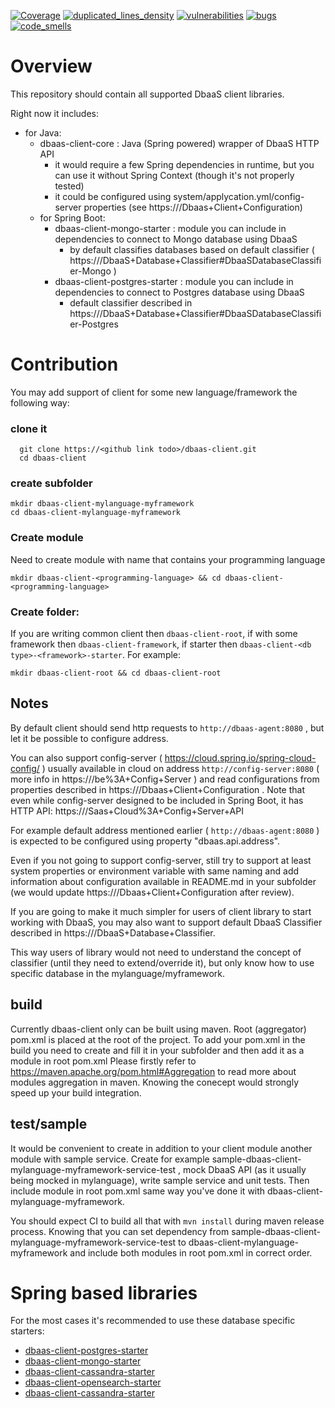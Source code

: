 [![Coverage](https://sonarcloud.io/api/project_badges/measure?metric=coverage&project=Netcracker_qubership-dbaas-client)](https://sonarcloud.io/summary/overall?id=Netcracker_qubership-dbaas-client)
[![duplicated_lines_density](https://sonarcloud.io/api/project_badges/measure?metric=duplicated_lines_density&project=Netcracker_qubership-dbaas-client)](https://sonarcloud.io/summary/overall?id=Netcracker_qubership-dbaas-client)
[![vulnerabilities](https://sonarcloud.io/api/project_badges/measure?metric=vulnerabilities&project=Netcracker_qubership-dbaas-client)](https://sonarcloud.io/summary/overall?id=Netcracker_qubership-dbaas-client)
[![bugs](https://sonarcloud.io/api/project_badges/measure?metric=bugs&project=Netcracker_qubership-dbaas-client)](https://sonarcloud.io/summary/overall?id=Netcracker_qubership-dbaas-client)
[![code_smells](https://sonarcloud.io/api/project_badges/measure?metric=code_smells&project=Netcracker_qubership-dbaas-client)](https://sonarcloud.io/summary/overall?id=Netcracker_qubership-dbaas-client)

# Overview

This repository should contain all supported DbaaS client libraries. 

Right now it includes: 
 - for Java: 
   - dbaas-client-core : Java (Spring powered) wrapper of DbaaS HTTP API 
     - it would require a few Spring dependencies in runtime, but you can use it without Spring Context (though it's not properly tested)
     - it could be configured using system/applycation.yml/config-server properties (see https://<github link todo>/Dbaas+Client+Configuration)
   - for Spring Boot:
     - dbaas-client-mongo-starter : module you can include in dependencies to connect to Mongo database using DbaaS
         - by default classifies databases based on default classifier ( https://<github link todo>/DbaaS+Database+Classifier#DbaaSDatabaseClassifier-Mongo )
     - dbaas-client-postgres-starter : module you can include in dependencies to connect to Postgres database using DbaaS
         - default classifier described in https://<github link todo>/DbaaS+Database+Classifier#DbaaSDatabaseClassifier-Postgres

# Contribution

You may add support of client for some new language/framework the following way:

### clone it
``` 
  git clone https://<github link todo>/dbaas-client.git 
  cd dbaas-client
```

### create subfolder
```
mkdir dbaas-client-mylanguage-myframework
cd dbaas-client-mylanguage-myframework
```

### Create module
Need to create module with name that contains your programming language
```
mkdir dbaas-client-<programming-language> && cd dbaas-client-<programming-language>
```

### Create folder: 
If you are writing common client then `dbaas-client-root`, if with some framework then `dbaas-client-framework`, if starter then `dbaas-client-<db type>-<framework>-starter`. For example:
```
mkdir dbaas-client-root && cd dbaas-client-root
```

## Notes 
By default client should send http requests to `http://dbaas-agent:8080` , but let it be possible to configure address. 

You can also support config-server ( https://cloud.spring.io/spring-cloud-config/ ) 
usually available in cloud on address `http://config-server:8080` ( more info in https://<github link todo>/be%3A+Config+Server )
and read configurations from properties described in https://<github link todo>/Dbaas+Client+Configuration . 
Note that even while config-server designed to be included in Spring Boot, it has HTTP API: 
https://<github link todo>/Saas+Cloud%3A+Config+Server+API 

For example default address mentioned earlier ( `http://dbaas-agent:8080` ) is expected to be configured using property "dbaas.api.address".

Even if you not going to support config-server, still try to support at least system properties or environment variable with same naming 
and add information about configuration available in README.md in your subfolder (we would update https://<github link todo>/Dbaas+Client+Configuration after review).

If you are going to make it much simpler for users of client library to start working with DbaaS, you may also 
want to support default DbaaS Classifier described in https://<github link todo>/DbaaS+Database+Classifier.

This way users of library would not need to understand the concept of classifier (until they need to extend/override it),
but only know how to use specific database in the mylanguage/myframework. 


## build 
Currently dbaas-client only can be built using maven. Root (aggregator) pom.xml is placed at the root of the project. 
To add your pom.xml in the build you need to create and fill it in your subfolder and then add it as a module in root pom.xml
Please firstly refer to https://maven.apache.org/pom.html#Aggregation to read more about modules aggregation in maven. 
Knowing the conecept would strongly speed up your build integration.

## test/sample
It would be convenient to create in addition to your client module another module with sample service.
Create for example sample-dbaas-client-mylanguage-myframework-service-test , mock DbaaS API (as it usually being mocked in mylanguage), write sample service and unit tests. 
Then include module in root pom.xml same way you've done it with dbaas-client-mylanguage-myframework. 

You should expect CI to build all that with `mvn install` during maven release process. Knowing that you can set dependency from 
sample-dbaas-client-mylanguage-myframework-service-test to dbaas-client-mylanguage-myframework and include both modules in root pom.xml in correct order.

# Spring based libraries
For the most cases it's recommended to use these database specific starters:
* [dbaas-client-postgres-starter](./dbaas-client-java/dbaas-client-postgres-starter/README.md)
* [dbaas-client-mongo-starter](./dbaas-client-java/dbaas-client-mongo-starter/README.md)
* [dbaas-client-cassandra-starter](./dbaas-client-java/dbaas-client-cassandra-starter/README.md)
* [dbaas-client-opensearch-starter](./dbaas-client-java/dbaas-client-opensearch-starter/README.md)
* [dbaas-client-cassandra-starter](./dbaas-client-java/dbaas-client-cassandra-starter/README.md)